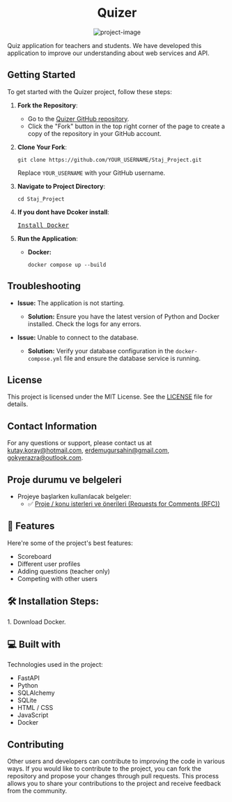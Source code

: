 <h1 align="center" id="title">Quizer</h1>

<p align="center"><img src="https://socialify.git.ci/Erdem006/Staj_Project/image?description=1&amp;descriptionEditable=Online%20Quiz%20Application&amp;font=Rokkitt&amp;name=1&amp;pattern=Circuit%20Board&amp;theme=Dark" alt="project-image"></p>

<p id="description">Quiz application for teachers and students. We have developed this application to improve our understanding about web services and API.</p>

<h2>Getting Started</h2>

To get started with the Quizer project, follow these steps:

1. **Fork the Repository**:
   - Go to the [Quizer GitHub repository](https://github.com/KutayKoray/staj_projesi.git).
   - Click the "Fork" button in the top right corner of the page to create a copy of the repository in your GitHub account.

2. **Clone Your Fork**:
   <pre><code>git clone https://github.com/YOUR_USERNAME/Staj_Project.git</code></pre>
   Replace `YOUR_USERNAME` with your GitHub username.

3. **Navigate to Project Directory**:
   <pre><code>cd Staj_Project</code></pre>

4. **If you dont have Dcoker install**:
   <pre><a href="https://www.docker.com/products/docker-desktop/">Install Docker</a></pre>

5. **Run the Application**:
   - **Docker:**
     <pre><code>docker compose up --build</code></pre>

<h2>Troubleshooting</h2>

- **Issue:** The application is not starting.
  - **Solution:** Ensure you have the latest version of Python and Docker installed. Check the logs for any errors.

- **Issue:** Unable to connect to the database.
  - **Solution:** Verify your database configuration in the <code>docker-compose.yml</code> file and ensure the database service is running.

<h2>License</h2>

This project is licensed under the MIT License. See the [LICENSE](LICENSE) file for details.

<h2>Contact Information</h2>

For any questions or support, please contact us at [kutay.koray@hotmail.com](mailto:email@example.com), [erdemugursahin@gmail.com](mailto:email@example.com),
[gokyerazra@outlook.com](mailto:email@example.com).
<h2>Proje durumu ve belgeleri</h2>

- Projeye başlarken kullanılacak belgeler:
    - ✅ [Proje / konu isterleri ve önerileri (Requests for Comments (RFC))](./RFC)

<h2>🧐 Features</h2>

Here're some of the project's best features:

*   Scoreboard
*   Different user profiles
*   Adding questions (teacher only)
*   Competing with other users

<h2>🛠️ Installation Steps:</h2>
1. Download Docker.

<h2>💻 Built with</h2>

Technologies used in the project:

*   FastAPI
*   Python
*   SQLAlchemy
*   SQLite
*   HTML / CSS
*   JavaScript
*   Docker

<h2>Contributing</h2>

Other users and developers can contribute to improving the code in various ways. If you would like to contribute to the project, you can fork the repository and propose your changes through pull requests. This process allows you to share your contributions to the project and receive feedback from the community.
